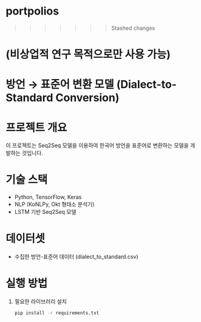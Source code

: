 
# portpolios

>>>>>>> Stashed changes
# (비상업적 연구 목적으로만 사용 가능)

# 방언 → 표준어 변환 모델 (Dialect-to-Standard Conversion)

# 프로젝트 개요
이 프로젝트는 Seq2Seq 모델을 이용하여 한국어 방언을 표준어로 변환하는 모델을 개발하는 것입니다.

# 기술 스택
- Python, TensorFlow, Keras
- NLP (KoNLPy, Okt 형태소 분석기)
- LSTM 기반 Seq2Seq 모델

# 데이터셋
- 수집한 방언-표준어 데이터 (dialect_to_standard.csv)

# 실행 방법
1. 필요한 라이브러리 설치
   ```bash
   pip install -r requirements.txt
